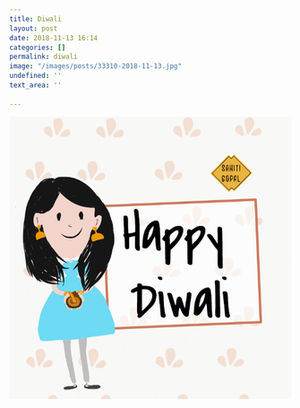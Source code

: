 ```yaml
---
title: Diwali
layout: post
date: 2018-11-13 16:14
categories: []
permalink: diwali
image: "/images/posts/33310-2018-11-13.jpg"
undefined: ''
text_area: ''

---
```

![](/images/posts/33310-2018-11-13.jpg)